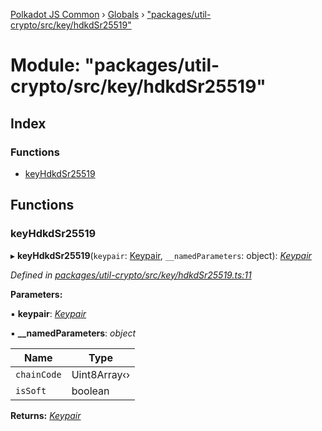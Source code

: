 [Polkadot JS Common](../README.md) › [Globals](../globals.md) › ["packages/util-crypto/src/key/hdkdSr25519"](_packages_util_crypto_src_key_hdkdsr25519_.md)

# Module: "packages/util-crypto/src/key/hdkdSr25519"

## Index

### Functions

* [keyHdkdSr25519](_packages_util_crypto_src_key_hdkdsr25519_.md#keyhdkdsr25519)

## Functions

###  keyHdkdSr25519

▸ **keyHdkdSr25519**(`keypair`: [Keypair](../interfaces/_packages_util_crypto_src_types_.keypair.md), `__namedParameters`: object): *[Keypair](../interfaces/_packages_util_crypto_src_types_.keypair.md)*

*Defined in [packages/util-crypto/src/key/hdkdSr25519.ts:11](https://github.com/polkadot-js/common/blob/88ecda70/packages/util-crypto/src/key/hdkdSr25519.ts#L11)*

**Parameters:**

▪ **keypair**: *[Keypair](../interfaces/_packages_util_crypto_src_types_.keypair.md)*

▪ **__namedParameters**: *object*

Name | Type |
------ | ------ |
`chainCode` | Uint8Array‹› |
`isSoft` | boolean |

**Returns:** *[Keypair](../interfaces/_packages_util_crypto_src_types_.keypair.md)*
